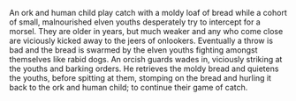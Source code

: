 An ork and human child play catch with a moldy loaf of bread while a cohort of small, malnourished elven youths desperately try to intercept for a morsel. They are older in years, but much weaker and any who come close are viciously kicked away to the jeers of onlookers. Eventually a throw is bad and the bread is swarmed by the elven youths fighting amongst themselves like rabid dogs. An orcish guards wades in, viciously striking at the youths and barking orders. He retrieves the moldy bread and quietens the youths, before spitting at them, stomping on the bread and hurling it back to the ork and human child; to continue their game of catch.